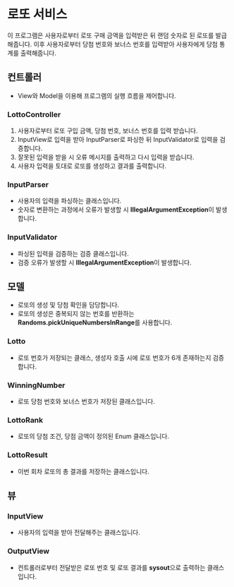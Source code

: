 # 로또 서비스

이 프로그램은 사용자로부터 로또 구매 금액을 입력받은 뒤 랜덤 숫자로 된 로또를 발급해줍니다.
이후 사용자로부터 당첨 번호와 보너스 번호를 입력받아 사용자에게 당첨 통계를 출력해줍니다.

## 컨트롤러

- View와 Model을 이용해 프로그램의 실행 흐름을 제어합니다.

### LottoController

1. 사용자로부터 로또 구입 금액, 당첨 번호, 보너스 번호를 입력 받습니다.
2. InputView로 입력을 받아 InputParser로 파싱한 뒤 InputValidator로 입력을 검증합니다.
3. 잘못된 입력을 받을 시 오류 메시지를 출력하고 다시 입력을 받습니다.
4. 사용자 입력을 토대로 로또를 생성하고 결과를 출력합니다.

### InputParser

- 사용자의 입력을 파싱하는 클래스입니다.
- 숫자로 변환하는 과정에서 오류가 발생할 시 **IllegalArgumentException**이 발생합니다.

### InputValidator

- 파싱된 입력을 검증하는 검증 클래스입니다.
- 검증 오류가 발생할 시 **IllegalArgumentException**이 발생합니다.

## 모델

- 로또의 생성 및 당첨 확인을 담당합니다.
- 로또의 생성은 중복되지 않는 번호를 반환하는 **Randoms.pickUniqueNumbersInRange**를 사용합니다.

### Lotto

- 로또 번호가 저장되는 클래스, 생성자 호출 시에 로또 번호가 6개 존재하는지 검증합니다.

### WinningNumber

- 로또 당첨 번호와 보너스 번호가 저장된 클래스입니다.

### LottoRank

- 로또의 당첨 조건, 당점 금액이 정의된 Enum 클래스입니다.

### LottoResult

- 이번 회차 로또의 총 결과를 저장하는 클래스입니다.

## 뷰

### InputView

- 사용자의 입력을 받아 전달해주는 클래스입니다.

### OutputView

- 컨트롤러로부터 전달받은 로또 번호 및 로또 결과를 **sysout**으로 출력하는 클래스입니다.
